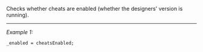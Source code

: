 Checks whether cheats are enabled (whether the designers' version is running).


---
*Example 1:*
```sqf
_enabled = cheatsEnabled;
```